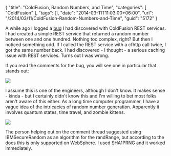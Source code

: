 {
	"title": "ColdFusion, Random Numbers, and Time",
	"categories": [
		"ColdFusion"
	],
	"tags": [],
	"date": "2014-03-11T11:03:00+06:00",
	"url": "/2014/03/11/ColdFusion-Random-Numbers-and-Time",
	"guid": "5172"
}

<p>
A while ago I logged a <a href="https://bugbase.adobe.com/index.cfm?event=bug&id=3335493">bug</a> I had discovered with ColdFusion REST services. I had created a simple REST service that returned a random number between one and one hundred. Nothing too complex, right? But then I noticed something odd. If I called the REST service with a cfhttp call twice, I got the same number back. I had discovered - I thought - a serious caching issue with REST services. Turns out I was wrong.
</p>
<!--more-->
<p>
If you read the comments for the bug, you will see one in particular that stands out:
</p>

<p>
<img src="http://static.raymondcamden.com/images/Screenshot_3_11_14__9_18_AM.png" />
</p>

<p>
I assume this is one of the engineers, although I don't know. It makes sense - kinda - but I certainly didn't know this and I'm willing to bet most folks aren't aware of this either. As a long time computer programmer, I have a vague idea of the intricacies of random number generation. Apparently it involves quantum states, time travel, and zombie kittens. 
</p>

<p>
<img src="http://static.raymondcamden.com/images/ZombieKitten.png" />
</p>

<p>
The person helping out on the comment thread suggested using IBMSecureRandom as an algorithm for the randRange, but according to the docs this is only supported on WebSphere. I used SHA1PRNG and it worked immediately. 
</p>